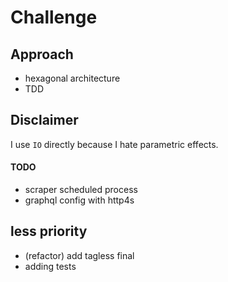 # Challenge

## Approach

- hexagonal architecture
- TDD

## Disclaimer

I use `IO` directly because I hate parametric effects.

#### TODO

- scraper scheduled process
- graphql config with http4s

## less priority
- (refactor) add tagless final
- adding tests